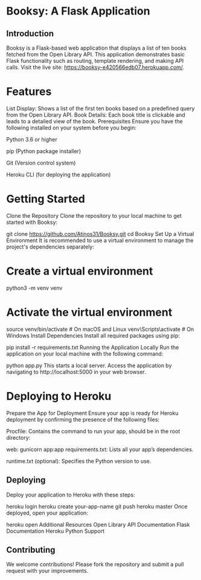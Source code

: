 # Booksy: A Flask Application
## Introduction
Booksy is a Flask-based web application that displays a list of ten books fetched from the Open Library API. This application demonstrates basic Flask functionality such as routing, template rendering, and making API calls. 
Visit the live site: https://booksy-e420566edb07.herokuapp.com/.

# Features

List Display: Shows a list of the first ten books based on a predefined query from the Open Library API.
Book Details: Each book title is clickable and leads to a detailed view of the book.
Prerequisites
Ensure you have the following installed on your system before you begin:

Python 3.6 or higher

pip (Python package installer)

Git (Version control system)

Heroku CLI (for deploying the application)

# Getting Started
Clone the Repository
Clone the repository to your local machine to get started with Booksy:


git clone https://github.com/Atinos31/Booksy.git
cd Booksy
Set Up a Virtual Environment
It is recommended to use a virtual environment to manage the project's dependencies separately:


# Create a virtual environment
python3 -m venv venv  

# Activate the virtual environment
source venv/bin/activate  # On macOS and Linux
venv\Scripts\activate     # On Windows
Install Dependencies
Install all required packages using pip:

pip install -r requirements.txt
Running the Application Locally
Run the application on your local machine with the following command:


python app.py
This starts a local server. Access the application by navigating to http://localhost:5000 in your web browser.

# Deploying to Heroku
Prepare the App for Deployment
Ensure your app is ready for Heroku deployment by confirming the presence of the following files:

Procfile: Contains the command to run your app, should be in the root directory:

web: gunicorn app:app
requirements.txt: Lists all your app’s dependencies.

runtime.txt (optional): Specifies the Python version to use.

## Deploying
Deploy your application to Heroku with these steps:


heroku login
heroku create your-app-name
git push heroku master
Once deployed, open your application:


heroku open
Additional Resources
Open Library API Documentation
Flask Documentation
Heroku Python Support


## Contributing
We welcome contributions! Please fork the repository and submit a pull request with your improvements.





